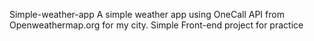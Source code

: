 Simple-weather-app
A simple weather app using OneCall API from Openweathermap.org for my city.
Simple Front-end project for practice
